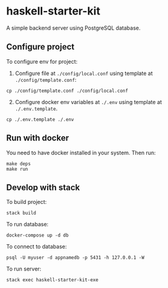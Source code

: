 # haskell-starter-kit

A simple backend server using PostgreSQL database.

## Configure project

To configure env for project:

1. Configure file at `./config/local.conf` using template at `./config/template.conf`:

`cp ./config/template.conf ./config/local.conf`

2. Configure docker env variables at `./.env` using template at `./.env.template`.

`cp ./.env.template ./.env`

## Run with docker

You need to have docker installed in your system. Then run:

```
make deps
make run
```

## Develop with stack

To build project:

`stack build`

To run database:

`docker-compose up -d db`

To connect to database:

`psql -U myuser -d appnamedb -p 5431 -h 127.0.0.1 -W`

To run server:

`stack exec haskell-starter-kit-exe`
